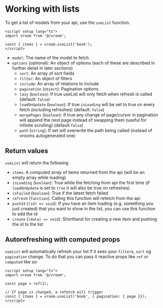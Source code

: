 # Working with lists

To get a list of models from your api, use the `useList` function.

```vue
<script setup lang="ts">
import vroom from '@/vroom';

const { items } = vroom.useList('book');
</script>
```

- `model`: The name of the model to fetch
- `options` (optional): An object of options (each of these are described in further detail in later sections)
    - `sort`: An array of sort fields
    - `filter`: An object of filters
    - `include`: An array of relations to include
    - `pagination` (`object`): Pagination options
    - `lazy` (`boolean`): If true useList will only fetch when refresh is called (default: `false`)
    - `loadOnUpdate` (`boolean`): If true `isLoading` will be set to true on every fetch (including refreshes) (default: `false`)
    - `mergePages` (`boolean`): If true any change of page/cursor in pagination will append the next page instead of swapping them (useful for infinite scrolling) (default `false`)
    - `path` (`string`): If set will overwrite the path being called (instead of vrooms autogenerated one)

## Return values
`useList` will return the following

- `items`: A computed array of items returned from the api (will be an empty array while loading)
- `isLoading` (`boolean`): True while the fetching from api the first time (if `loadOnUpdate` is set to `true` it will also be true on refreshes)
- `isFailed` (`boolean`): True if the latest fetch failed
- `refresh` (`function`): Calling this function will refetch from the api
- `pushId` (`(id) => void`): If you have an item loading (e.g. something you just created) that you want to show in the list, you can use this function to add the id
- `create` (`(data) => void`): Shorthand for creating a new item and pushing the id to the list

## Autorefreshing with computed props
`useList` will automatically refresh your list if it sees your `filter`s, `sort` og `pagination` change. To do that you can pass it reactive props like `ref` or `computed` like so:

```vue
<script setup lang="ts">
import vroom from '@/vroom';

const page = ref(1);

// If page is changed, a refetch will trigger
const { items } = vroom.useList('book', { pagination: { page }});
</script>
```